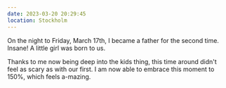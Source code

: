 ```yaml
---
date: 2023-03-20 20:29:45
location: Stockholm
---
```


On the night to Friday, March 17th, I became a father for the second time. Insane! A little girl was
born to us.

Thanks to me now being deep into the kids thing, this time around didn't feel as scary as with our
first. I am now able to embrace this moment to 150%, which feels a-mazing.
